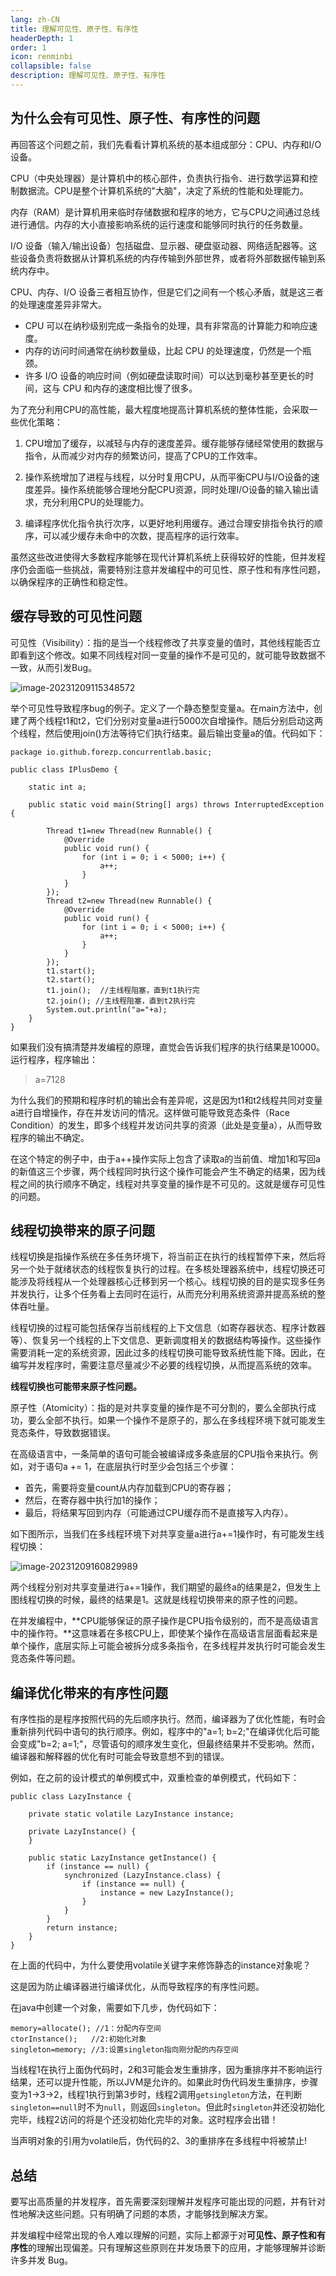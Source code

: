 ```yaml
---
lang: zh-CN
title: 理解可见性、原子性、有序性
headerDepth: 1
order: 1
icon: renminbi
collapsible: false
description: 理解可见性、原子性、有序性
---
```




## 为什么会有可见性、原子性、有序性的问题

再回答这个问题之前，我们先看看计算机系统的基本组成部分：CPU、内存和I/O 设备。

CPU（中央处理器）是计算机中的核心部件，负责执行指令、进行数学运算和控制数据流。CPU是整个计算机系统的"大脑"，决定了系统的性能和处理能力。



内存（RAM）是计算机用来临时存储数据和程序的地方，它与CPU之间通过总线进行通信。内存的大小直接影响系统的运行速度和能够同时执行的任务数量。



I/O 设备（输入/输出设备）包括磁盘、显示器、硬盘驱动器、网络适配器等。这些设备负责将数据从计算机系统的内存传输到外部世界，或者将外部数据传输到系统内存中。



CPU、内存、I/O 设备三者相互协作，但是它们之间有一个核心矛盾，就是这三者的处理速度差异非常大。

- CPU 可以在纳秒级别完成一条指令的处理，具有非常高的计算能力和响应速度。
- 内存的访问时间通常在纳秒数量级，比起 CPU 的处理速度，仍然是一个瓶颈。
- 许多 I/O 设备的响应时间（例如硬盘读取时间）可以达到毫秒甚至更长的时间，这与 CPU 和内存的速度相比慢了很多。



为了充分利用CPU的高性能，最大程度地提高计算机系统的整体性能，会采取一些优化策略：

1. CPU增加了缓存，以减轻与内存的速度差异。缓存能够存储经常使用的数据与指令，从而减少对内存的频繁访问，提高了CPU的工作效率。

2. 操作系统增加了进程与线程，以分时复用CPU，从而平衡CPU与I/O设备的速度差异。操作系统能够合理地分配CPU资源，同时处理I/O设备的输入输出请求，充分利用CPU的处理能力。

3. 编译程序优化指令执行次序，以更好地利用缓存。通过合理安排指令执行的顺序，可以减少缓存未命中的次数，提高程序的运行效率。

虽然这些改进使得大多数程序能够在现代计算机系统上获得较好的性能，但并发程序仍会面临一些挑战，需要特别注意并发编程中的可见性、原子性和有序性问题，以确保程序的正确性和稳定性。



## 缓存导致的可见性问题

可见性（Visibility）：指的是当一个线程修改了共享变量的值时，其他线程能否立即看到这个修改。如果不同线程对同一变量的操作不是可见的，就可能导致数据不一致，从而引发Bug。

![image-20231209115348572](https://static-1254191423.cos.ap-shanghai.myqcloud.com/img/2023/12/9/image-20231209115348572.png)



举个可见性导致程序bug的例子。定义了一个静态整型变量a。在main方法中，创建了两个线程t1和t2，它们分别对变量a进行5000次自增操作。随后分别启动这两个线程，然后使用join()方法等待它们执行结束。最后输出变量a的值。代码如下：

```
package io.github.forezp.concurrentlab.basic;

public class IPlusDemo {

    static int a;

    public static void main(String[] args) throws InterruptedException {

        Thread t1=new Thread(new Runnable() {
            @Override
            public void run() {
                for (int i = 0; i < 5000; i++) {
                    a++;
                }
            }
        });
        Thread t2=new Thread(new Runnable() {
            @Override
            public void run() {
                for (int i = 0; i < 5000; i++) {
                    a++;
                }
            }
        });
        t1.start();
        t2.start();
        t1.join();  //主线程阻塞，直到t1执行完
        t2.join(); //主线程阻塞，直到t2执行完
        System.out.println("a="+a);
    }
}

```

如果我们没有搞清楚并发编程的原理，直觉会告诉我们程序的执行结果是10000。运行程序，程序输出：

>a=7128

为什么我们的预期和程序时机的输出会有差异呢，这是因为t1和t2线程共同对变量a进行自增操作，存在并发访问的情况。这样做可能导致竞态条件（Race Condition）的发生，即多个线程并发访问共享的资源（此处是变量a），从而导致程序的输出不确定。

在这个特定的例子中，由于a++操作实际上包含了读取a的当前值、增加1和写回a的新值这三个步骤，两个线程同时执行这个操作可能会产生不确定的结果，因为线程之间的执行顺序不确定，线程对共享变量的操作是不可见的。这就是缓存可见性的问题。



## 线程切换带来的原子问题



线程切换是指操作系统在多任务环境下，将当前正在执行的线程暂停下来，然后将另一个处于就绪状态的线程恢复执行的过程。在多核处理器系统中，线程切换还可能涉及将线程从一个处理器核心迁移到另一个核心。线程切换的目的是实现多任务并发执行，让多个任务看上去同时在运行，从而充分利用系统资源并提高系统的整体吞吐量。

线程切换的过程可能包括保存当前线程的上下文信息（如寄存器状态、程序计数器等）、恢复另一个线程的上下文信息、更新调度相关的数据结构等操作。这些操作需要消耗一定的系统资源，因此过多的线程切换可能导致系统性能下降。因此，在编写并发程序时，需要注意尽量减少不必要的线程切换，从而提高系统的效率。

**线程切换也可能带来原子性问题。**

原子性（Atomicity）：指的是对共享变量的操作是不可分割的，要么全部执行成功，要么全部不执行。如果一个操作不是原子的，那么在多线程环境下就可能发生竞态条件，导致数据错误。



在高级语言中，一条简单的语句可能会被编译成多条底层的CPU指令来执行。例如，对于语句a += 1，在底层执行时至少会包括三个步骤：

- 首先，需要将变量count从内存加载到CPU的寄存器；
- 然后，在寄存器中执行加1的操作；
- 最后，将结果写回到内存（可能通过CPU缓存而不是直接写入内存）。

如下图所示，当我们在多线程环境下对共享变量a进行a+=1操作时，有可能发生线程切换：

![image-20231209160829989](https://static-1254191423.cos.ap-shanghai.myqcloud.com/img/2023/12/9/image-20231209160829989.png)



两个线程分别对共享变量进行a+=1操作，我们期望的最终a的结果是2，但发生上图线程切换的时候，最终的结果是1。这就是线程切换带来的原子性的问题。

在并发编程中，**CPU能够保证的原子操作是CPU指令级别的，而不是高级语言中的操作符。**这意味着在多核CPU上，即使某个操作在高级语言层面看起来是单个操作，底层实际上可能会被拆分成多条指令，在多线程并发执行时可能会发生竞态条件等问题。



## 编译优化带来的有序性问题

有序性指的是程序按照代码的先后顺序执行。然而，编译器为了优化性能，有时会重新排列代码中语句的执行顺序。例如，程序中的"a=1; b=2;"在编译优化后可能会变成"b=2; a=1;"，尽管语句的顺序发生变化，但最终结果并不受影响。然而，编译器和解释器的优化有时可能会导致意想不到的错误。



例如，在之前的设计模式的单例模式中，双重检查的单例模式，代码如下：

```
public class LazyInstance {

    private static volatile LazyInstance instance;

    private LazyInstance() {
    }

    public static LazyInstance getInstance() {
        if (instance == null) {
            synchronized (LazyInstance.class) {
                if (instance == null) {
                    instance = new LazyInstance();
                }
            }
        }
        return instance;
    }
}
```

在上面的代码中，为什么要使用volatile关键字来修饰静态的instance对象呢？

这是因为防止编译器进行编译优化，从而导致程序的有序性问题。

在java中创建一个对象，需要如下几步，伪代码如下：

```text
memory=allocate(); //1：分配内存空间
ctorInstance();   //2:初始化对象
singleton=memory; //3:设置singleton指向刚分配的内存空间
```

当线程1在执行上面伪代码时，2和3可能会发生重排序，因为重排序并不影响运行结果，还可以提升性能，所以JVM是允许的。如果此时伪代码发生重排序，步骤变为1->3->2，线程1执行到第3步时，线程2调用`getsingleton`方法，在判断`singleton==null`时不为`null`，则返回`singleton`。但此时`singleton`并还没初始化完毕，线程2访问的将是个还没初始化完毕的对象。这时程序会出错！

当声明对象的引用为volatile后，伪代码的2、3的重排序在多线程中将被禁止!



## 总结

要写出高质量的并发程序，首先需要深刻理解并发程序可能出现的问题，并有针对性地解决这些问题。只有明确了问题的本质，才能够找到解决方案。

并发编程中经常出现的令人难以理解的问题，实际上都源于对**可见性、原子性和有序性**的理解出现偏差。只有理解这些原则在并发场景下的应用，才能够理解并诊断许多并发 Bug。



<!-- @include: @article-footer.snippet.md -->
